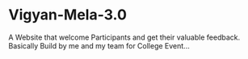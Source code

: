 # Vigyan-Mela-3.0
A Website that welcome Participants and get their valuable feedback. Basically Build by me and my team for College Event... 

